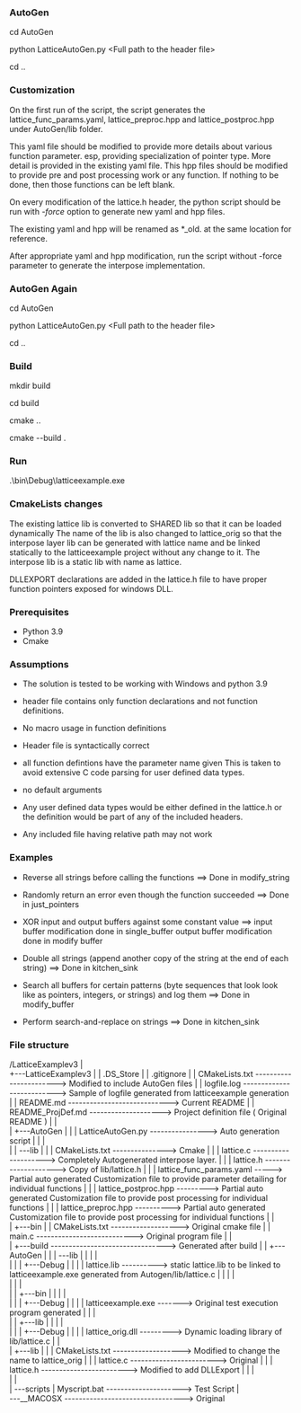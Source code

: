 
### AutoGen

cd AutoGen

python LatticeAutoGen.py &lt;Full path to the header file&gt;

cd ..


### Customization

On the first run of the script, the script generates the lattice_func_params.yaml, lattice_preproc.hpp and lattice_postproc.hpp under AutoGen/lib folder.

This yaml file should be modified to provide more details about various function parameter. esp, providing specialization of pointer type. More detail is provided in the existing yaml file.
This hpp files should be modified to provide pre and post processing work or any function. If nothing to be done, then those functions can be left blank.

On every modification of the lattice.h header, the python script should be run with *-force* option to generate new yaml and hpp files.

The existing yaml and hpp will be renamed as *_old. at the same location for reference.

After appropriate yaml and hpp modification, run the script without -force parameter to generate the interpose implementation.


### AutoGen Again

cd AutoGen

python LatticeAutoGen.py &lt;Full path to the header file&gt;

cd ..


### Build

mkdir build

cd build

cmake ..

cmake --build .


### Run

.\bin\Debug\latticeexample.exe


### CmakeLists changes

The existing lattice lib is converted to SHARED lib so that it can be loaded dynamically
The name of the lib is also changed to lattice_orig so that the interpose layer lib can be generated with lattice name and be linked statically to the latticeexample project without any change to it.
The interpose lib is a static lib with name as lattice.

DLLEXPORT declarations are added in the lattice.h file to have proper function pointers exposed for windows DLL.

### Prerequisites

- Python 3.9
- Cmake


### Assumptions

- The solution is tested to be working with Windows and python 3.9

- header file contains only function declarations and not function definitions.

- No macro usage in function definitions

- Header file is syntactically correct

- all function defintions have the parameter name given
    This is taken to avoid extensive C code parsing for user defined data types.
    
- no default arguments

- Any user defined data types would be either defined in the lattice.h or the definition would be part of any of the included headers.

- Any included file having relative path may not work



### Examples

- Reverse all strings before calling the functions ==>
    Done in modify_string

- Randomly return an error even though the function succeeded ==>
    Done in just_pointers

- XOR input and output buffers against some constant value ==>
    input buffer modification done in single_buffer
    output buffer modification done in modify buffer
    
- Double all strings (append another copy of the string at the end of each string) ==>
    Done in kitchen_sink
    
- Search all buffers for certain patterns (byte sequences that look look like as pointers, integers, or strings) and log them ==>
    Done in modify_buffer
    
- Perform search-and-replace on strings ==>
    Done in kitchen_sink


### File structure

/LatticeExamplev3
|   
+---LatticeExamplev3
|   |   .DS_Store
|   |   .gitignore
|   |   CMakeLists.txt -----------------------> Modified to include AutoGen files
|   |   logfile.log --------------------------> Sample of logfile generated from latticeexample generation
|   |   README.md ----------------------------> Current README
|   |   README_ProjDef.md --------------------> Project definition file ( Original README )
|   |   
|   +---AutoGen
|   |   |   LatticeAutoGen.py ----------------> Auto generation script
|   |   |   
|   |   \---lib
|   |       |   CMakeLists.txt ---------------> Cmake
|   |       |   lattice.c --------------------> Completely Autogenerated interpose layer.
|   |       |   lattice.h --------------------> Copy of lib/lattice.h
|   |       |   lattice_func_params.yaml -----> Partial auto generated Customization file to provide parameter detailing for individual functions
|   |       |   lattice_postproc.hpp ---------> Partial auto generated Customization file to provide post processing for individual functions
|   |       |   lattice_preproc.hpp ----------> Partial auto generated Customization file to provide post processing for individual functions
|   |                               
|   +---bin
|   |       CMakeLists.txt -------------------> Original cmake file
|   |       main.c ---------------------------> Original program file
|   |       
|   +---build --------------------------------> Generated after build
|   |   +---AutoGen
|   |   |   \---lib
|   |   |       |       
|   |   |       +---Debug
|   |   |       |       lattice.lib ----------> static lattice.lib to be linked to latticeexample.exe generated from Autogen/lib/lattice.c
|   |   |       |       
|   |   |                       
|   |   +---bin
|   |   |   |       
|   |   |   +---Debug
|   |   |   |       latticeexample.exe -------> Original test execution program generated
|   |   |           
|   |   +---lib
|   |   |   |       
|   |   |   +---Debug
|   |   |   |       lattice_orig.dll ---------> Dynamic loading library of lib/lattice.c
|   |                       
|   +---lib
|   |   |   CMakeLists.txt -------------------> Modified to change the name to lattice_orig
|   |   |   lattice.c ------------------------> Original
|   |   |   lattice.h ------------------------> Modified to add DLLExport
|   |   |   
|   |                           
|   \---scripts
|           Myscript.bat ---------------------> Test Script
|           
\---__MACOSX ---------------------------------> Original
